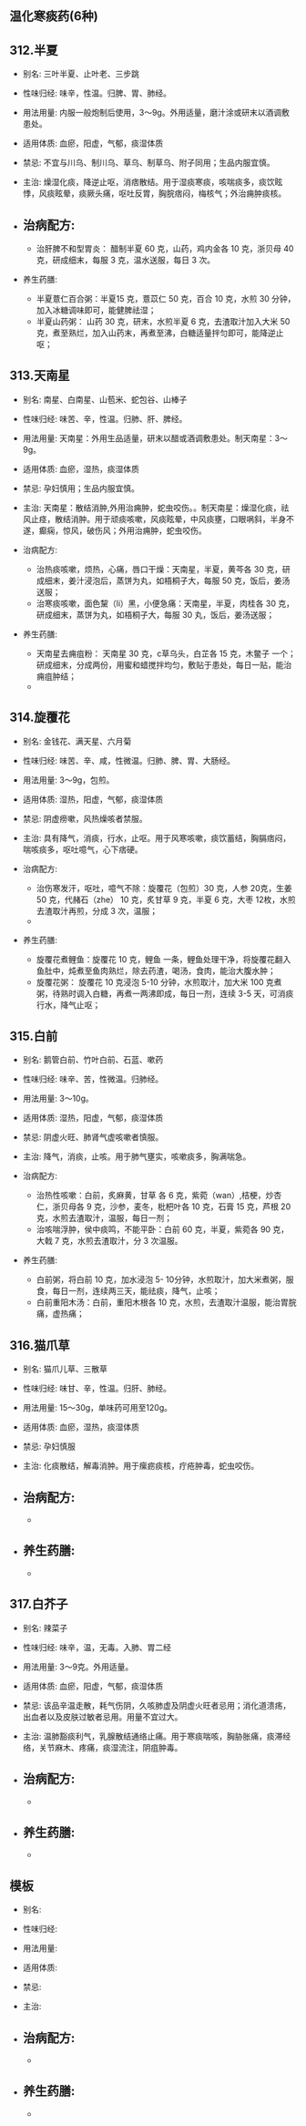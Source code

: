 ## 温化寒痰药(6种)


## 312.半夏

- 别名: 三叶半夏、止叶老、三步跳
- 性味归经: 味辛，性温。归脾、胃、肺经。
- 用法用量: 内服一般炮制后使用，3～9g。外用适量，磨汁涂或研末以酒调敷患处。
- 适用体质: 血瘀，阳虚，气郁，痰湿体质
- 禁忌: 不宜与川乌、制川乌、草乌、制草乌、附子同用；生品内服宜慎。

- 主治: 燥湿化痰，降逆止呕，消痞散结。用于湿痰寒痰，咳喘痰多，痰饮眩悸，风痰眩晕，痰厥头痛，呕吐反胃，胸脘痞闷，梅核气；外治痈肿痰核。
- 治病配方: 
  - 
  - 治肝脾不和型胃炎： 醋制半夏 60 克，山药，鸡内金各 10 克，浙贝母 40 克，研成细末，每服 3 克，温水送服，每日 3 次。
  
- 养生药膳: 
  -  半夏薏仁百合粥：半夏15 克，薏苡仁 50 克，百合 10 克，水煎 30 分钟，加入冰糖调味即可，能健脾祛湿；
  -  半夏山药粥： 山药 30 克，研末，水煎半夏 6 克，去渣取汁加入大米 50 克，煮至熟烂，加入山药末，再煮至沸，白糖适量拌匀即可，能降逆止呕；


## 313.天南星

- 别名: 南星、白南星、山苞米、蛇包谷、山棒子
- 性味归经: 味苦、辛，性温。归肺、肝、脾经。
- 用法用量: 天南星：外用生品适量，研末以醋或酒调敷患处。制天南星：3～9g。
- 适用体质: 血瘀，湿热，痰湿体质
- 禁忌: 孕妇慎用；生品内服宜慎。

- 主治: 天南星：散结消肿,外用治痈肿，蛇虫咬伤。。制天南星：燥湿化痰，祛风止痉，散结消肿。用于顽痰咳嗽，风痰眩晕，中风痰壅，口眼㖞斜，半身不遂，癫痫，惊风，破伤风；外用治痈肿，蛇虫咬伤。
- 治病配方: 
  - 治热痰咳嗽，烦热，心痛，唇口干燥：天南星，半夏，黄芩各 30 克，研成细末，姜汁浸泡后，蒸饼为丸，如梧桐子大，每服 50 克，饭后，姜汤送服；
  - 治寒痰咳嗽，面色黧（li）黑，小便急痛：天南星，半夏，肉桂各 30 克，研成细末，蒸饼为丸，如梧桐子大，每服 30 丸，饭后，姜汤送服；
  
- 养生药膳: 
  -  天南星去痈疽粉： 天南星 30 克，c草乌头，白芷各 15 克，木鳖子 一个；研成细末，分成两份，用蜜和蜡搅拌均匀，敷贴于患处，每日一贴，能治痈疽肿结；
  -  


## 314.旋覆花

- 别名: 金钱花、满天星、六月菊
- 性味归经: 味苦、辛、咸，性微温。归肺、脾、胃、大肠经。

- 用法用量: 3～9g，包煎。
- 适用体质: 湿热，阳虚，气郁，痰湿体质
- 禁忌: 阴虚痨嗽，风热燥咳者禁服。

- 主治: 具有降气，消痰，行水，止呕。用于风寒咳嗽，痰饮蓄结，胸膈痞闷，喘咳痰多，呕吐噫气，心下痞硬。
- 治病配方: 
  - 治伤寒发汗，呕吐，噫气不除：旋覆花（包煎）30 克，人参 20克，生姜 50 克，代赭石（zhe） 10 克，炙甘草 9 克，半夏 6 克，大枣 12枚，水煎去渣取汁再煎，分成 3 次，温服；
  - 
  
- 养生药膳: 
  -  旋覆花煮鲤鱼：旋覆花 10 克，鲤鱼 一条，鲤鱼处理干净，将旋覆花翻入鱼肚中，炖煮至鱼肉熟烂，除去药渣，喝汤，食肉，能治大腹水肿；
  -  旋覆花粥： 旋覆花 10 克浸泡 5-10 分钟，水煎取汁，加大米 100 克煮粥，待熟时调入白糖，再煮一两沸即成，每日一剂，连续 3-5 天，可消痰行水，降气止呕；



## 315.白前

- 别名: 鹅管白前、竹叶白前、石蓝、嗽药
- 性味归经: 味辛、苦，性微温。归肺经。
- 用法用量: 3～10g。
- 适用体质: 湿热，阳虚，气郁，痰湿体质
- 禁忌: 阴虚火旺、肺肾气虚咳嗽者慎服。

- 主治: 降气，消痰，止咳。用于肺气壅实，咳嗽痰多，胸满喘急。
- 治病配方: 
  - 治热性咳嗽：白前，炙麻黄，甘草 各 6 克，紫菀（wan）,桔梗，炒杏仁，浙贝母各 9 克，沙参，麦冬，枇杷叶各 10 克，石膏 15 克，芦根 20 克，水煎去渣取汁，温服，每日一剂；
  - 治咳喘浮肿，侯中痰鸣，不能平卧：白前 60 克，半夏，紫菀各 90 克，大戟 7 克，水煎去渣取汁，分 3 次温服。
  
- 养生药膳: 
  -  白前粥，将白前 10 克，加水浸泡 5- 10分钟，水煎取汁，加大米煮粥，服食，每日一剂，连续两三天，能祛痰，降气，止咳；
  -  白前重阳木汤：白前，重阳木根各 10 克，水煎，去渣取汁温服，能治胃脘痛，虚热痛；


## 316.猫爪草

- 别名: 猫爪儿草、三散草
- 性味归经: 味甘、辛，性温。归肝、肺经。
- 用法用量: 15～30g，单味药可用至120g。
- 适用体质: 血瘀，湿热，痰湿体质
- 禁忌: 孕妇慎服

- 主治: 化痰散结，解毒消肿。用于瘰疬痰核，疔疮肿毒，蛇虫咬伤。
- 治病配方: 
  - 
  - 
  
- 养生药膳: 
  -  
  -  


## 317.白芥子

- 别名: 辣菜子
- 性味归经: 味辛，温，无毒。入肺、胃二经
- 用法用量: 3～9克。外用适量。
- 适用体质: 血瘀，阳虚，气郁，痰湿体质
- 禁忌: 该品辛温走散，耗气伤阴，久咳肺虚及阴虚火旺者忌用；消化道溃疡，出血者以及皮肤过敏者忌用。用量不宜过大。

- 主治: 温肺豁痰利气，乳腺散结通络止痛。用于寒痰喘咳，胸胁胀痛，痰滞经络，关节麻木、疼痛，痰湿流注，阴疽肿毒。
- 治病配方: 
  - 
  - 
  
- 养生药膳: 
  -  
  -  



## 模板

- 别名: 
- 性味归经: 
- 用法用量: 
- 适用体质: 
- 禁忌: 

- 主治: 
- 治病配方: 
  - 
  - 
  
- 养生药膳: 
  -  
  -  
